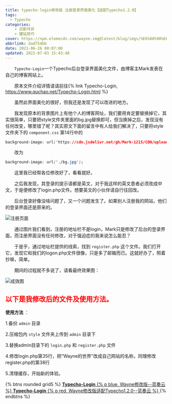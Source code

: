 ```yaml
---
title: typecho-login修改版 注册登录界面美化【适配Typecho1.2.0】
tags: 
  - Typecho
categories: 
    - 日新月异
    - 建站技巧
cover: https://npm.elemecdn.com/wayne-img@latest/blog/imgs/%E6%88%90%E6%95%88%E5%9B%BE1.jpg
abbrlink: dad754bb
date: 2021-06-26 00:07:00
updated: 2022-07-03 15:43:48
---
```


 　　`Typecho-Login`一个Typecho后台登录界面美化文件，由博客主Mark发表在自己的博客网站上。


　　原本文件介绍详情请请前往{% link Typecho-Login, https://www.quchao.net/Typecho-Login.html %}


　　虽然此界面美化的很好，但我还是发现了可以改进的地方。


　　我发现原本的背景图片上有他个人的博客网址，我们要用肯定要替换掉它，其实很简单，只要把style文件夹里面的bg.jpg替换即可，但当换掉之后，发现没有任何改变，哪里错了呢？其实原文下面的留言中有人给我们解决了，只要将style文件夹下的 `component.css` 第14行中的


```css
background-image: url('https://cdn.jsdelivr.net/gh/Mark-1215/CDN/uploads/logo/bg-admin.jpg');
```

　　改为

```css
background-image: url('./bg.jpg');
```

　　这里我已经帮各位修改好了，看看就好。


　　之后我发现，其登录的提示语都是英文，对于我这样的英文患者必须改成中文，于是便修改了login.php文件。想要英文的小伙伴请自行往回改。


　　后台登录好像没啥问题了，又一个问题发生了。如果别人注册我的网站，他们的登录界面还是原来的。


![注册页面](https://npm.elemecdn.com/wayne-img@latest/blog/imgs/%E6%B3%A8%E5%86%8C%E9%A1%B5%E9%9D%A21.jpg) 


　　通过图片我们看到，注册的地址栏不是login，Mark只是修改了后台的登录界面，而注册界面没有任何修改，对于强迫症的我来说怎么能忍？


　　于是乎，通过地址栏提供的线索，找到 `register.php` 这个文件。我们打开它，发现它和我们的logon.php文件很像，只是多了邮箱而已。这就好办了，照着抄嘛，简单。


　　期间的过程就不多说了，请看最终效果图：

 ![成效图](https://npm.elemecdn.com/wayne-img@latest/blog/imgs/%E6%88%90%E6%95%88%E5%9B%BE1.jpg) 



## <div style="color:#ff0000;">以下是我修改后的文件及使用方法。</div>




 **使用方法** ：

1.备份 `admin` 目录

2.压缩包内 `style` 文件夹上传到 `admin` 目录下

3.替换admin目录下的 `login.php` 和 `register.php` 文件

4.修改login.php第35行，把“Wayne的世界”改成自己网站的名称，同理修改register.php的第38行

5.清理缓存，开始新的体验。

{% btns rounded grid5 %}
<a href='https://waynewu.lanzouq.com/ican3054b44j'>
  <i class='fas fa-download'></i>
  <b>Typecho-Login</b>
  {% p blue, Wayne修改版--蓝奏云 %}
</a>
<a href='https://waynewu.lanzouq.com/i4bdq05988ta'>
  <i class='fas fa-download'></i>
  <b>Typecho-Login</b>
  {% p red, Wayne修改版适配Typecho1.2.0--蓝奏云 %}
</a>
{% endbtns %}
